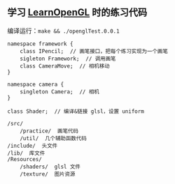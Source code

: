 ## 学习 [LearnOpenGL](https://learnopengl-cn.github.io/) 时的练习代码

编译运行：`make && ./openglTest.0.0.1`

```
namespace framework {
    class IPencil;  // 画笔接口，把每个练习实现为一个画笔
    sigleton Framework;  // 调用画笔
    class CameraMove;  // 相机移动
}

namespace camera {
    singleton Camera;  // 相机
}

class Shader;  // 编译&链接 glsl，设置 uniform
```

```
/src/
    /practice/  画笔代码
    /util/  几个辅助函数代码
/include/  头文件
/lib/  库文件
/Resources/
    /shaders/  glsl 文件
    /texture/  图片资源
```

